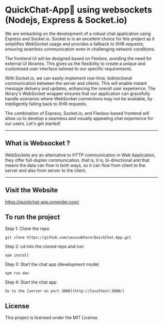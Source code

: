 # QuickChat-App💬 using websockets (Nodejs, Express & Socket.io)

We are embarking on the development of a robust chat application using Express and Socket.io. Socket.io is an excellent choice for this project as it simplifies WebSocket usage and provides a fallback to XHR requests, ensuring seamless communication even in challenging network conditions.

The frontend UI will be designed based on Flexbox, avoiding the need for external UI libraries. This gives us the flexibility to create a unique and customized user interface tailored to our specific requirements.

With Socket.io, we can easily implement real-time, bidirectional communication between the server and clients. This will enable instant message delivery and updates, enhancing the overall user experience. The library's WebSocket wrapper ensures that our application can gracefully handle scenarios where WebSocket connections may not be available, by intelligently falling back to XHR requests.

The combination of Express, Socket.io, and Flexbox-based frontend will allow us to develop a seamless and visually appealing chat experience for our users. Let's get started!

---

## What is Websocket ?

WebSockets are an alternative to HTTP communication in Web Application, they offer full-duplex communication, that is, it is, bi-directional and that means the data can flow in both ways, so it can flow from client to the server and also from server to the client.

---

## Visit the Website

https://quickchat-app.onrender.com/

## To run the project

Step 1: Clone the repo

`git clone https://github.com/vasusakhare/QuickChat-App.git`

Step 2: cd into the cloned repo and run:

`npm install`

Step 3: Start the chat app (development mode)

`npm run dev`

Step 4: Start the chat app

`Go to the [server on port 3000](http://localhost:3000/)`

## License

This project is licensed under the MIT License.
